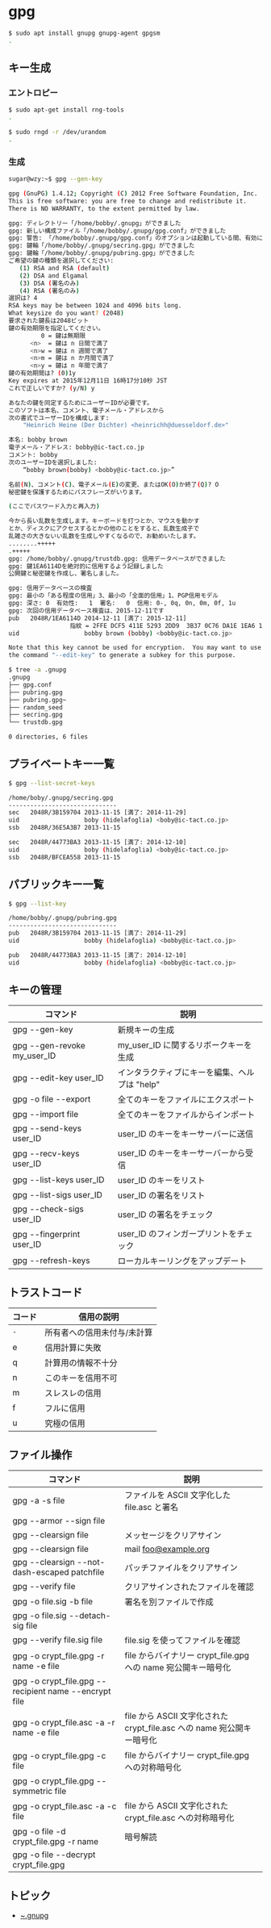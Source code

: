 # gpg

~~~bash 
$ sudo apt install gnupg gnupg-agent gpgsm
.
~~~

## キー生成

### エントロピー

~~~bash
$ sudo apt-get install rng-tools
.
~~~

~~~bash
$ sudo rngd -r /dev/urandom
.
~~~

### 生成

~~~bash
sugar@wzy:~$ gpg --gen-key

gpg (GnuPG) 1.4.12; Copyright (C) 2012 Free Software Foundation, Inc.
This is free software: you are free to change and redistribute it. 
There is NO WARRANTY, to the extent permitted by law.

gpg: ディレクトリー「/home/bobby/.gnupg」ができました
gpg: 新しい構成ファイル「/home/bobby/.gnupg/gpg.conf」ができました
gpg: 警告: 「/home/bobby/.gnupg/gpg.conf」のオプションは起動している間、有効になりません
gpg: 鍵輪「/home/bobby/.gnupg/secring.gpg」ができました
gpg: 鍵輪「/home/bobby/.gnupg/pubring.gpg」ができました
ご希望の鍵の種類を選択してください: 
   (1) RSA and RSA (default)
   (2) DSA and Elgamal
   (3) DSA (署名のみ) 
   (4) RSA (署名のみ) 
選択は? 4 
RSA keys may be between 1024 and 4096 bits long.
What keysize do you want? (2048) 
要求された鍵長は2048ビット
鍵の有効期限を指定してください。
         0 = 鍵は無期限
      <n>  = 鍵は n 日間で満了
      <n>w = 鍵は n 週間で満了
      <n>m = 鍵は n か月間で満了
      <n>y = 鍵は n 年間で満了
鍵の有効期間は? (0)1y
Key expires at 2015年12月11日 16時17分10秒 JST 
これで正しいですか? (y/N) y

あなたの鍵を同定するためにユーザーIDが必要です。
このソフトは本名、コメント、電子メール・アドレスから
次の書式でユーザーIDを構成します: 
    "Heinrich Heine (Der Dichter) <heinrichh@duesseldorf.de>"

本名: bobby brown
電子メール・アドレス: bobby@ic-tact.co.jp
コメント: bobby
次のユーザーIDを選択しました: 
    “bobby brown(bobby) <bobby@ic-tact.co.jp>”

名前(N)、コメント(C)、電子メール(E)の変更、またはOK(O)か終了(Q)? O
秘密鍵を保護するためにパスフレーズがいります。

(ここでパスワード入力と再入力)

今から長い乱数を生成します。キーボードを打つとか、マウスを動かす
とか、ディスクにアクセスするとかの他のことをすると、乱数生成子で
乱雑さの大きないい乱数を生成しやすくなるので、お勧めいたします。
........+++++
.+++++
gpg: /home/bobby/.gnupg/trustdb.gpg: 信用データベースができました
gpg: 鍵1EA6114Dを絶対的に信用するよう記録しました
公開鍵と秘密鍵を作成し、署名しました。

gpg: 信用データベースの検査
gpg: 最小の「ある程度の信用」3、最小の「全面的信用」1、PGP信用モデル
gpg: 深さ: 0  有効性:   1  署名:   0  信用: 0-, 0q, 0n, 0m, 0f, 1u
gpg: 次回の信用データベース検査は、2015-12-11です
pub   2048R/1EA6114D 2014-12-11 [満了: 2015-12-11]
                 指紋 = 2FFE DCF5 411E 5293 2DD9  3B37 0C76 DA1E 1EA6 114D
uid                  bobby brown (bobby) <bobby@ic-tact.co.jp>

Note that this key cannot be used for encryption.  You may want to use
the command "--edit-key" to generate a subkey for this purpose.
~~~

~~~bash
$ tree -a .gnupg
.gnupg
├── gpg.conf
├── pubring.gpg
├── pubring.gpg~
├── random_seed
├── secring.gpg
└── trustdb.gpg

0 directories, 6 files
~~~

## プライベートキー一覧

~~~bash
$ gpg --list-secret-keys

/home/boby/.gnupg/secring.gpg
------------------------------
sec   2048R/3B159704 2013-11-15 [満了: 2014-11-29]
uid                  boby (hidelafoglia) <boby@ic-tact.co.jp>
ssb   2048R/36E5A3B7 2013-11-15

sec   2048R/44773BA3 2013-11-15 [満了: 2014-12-10]
uid                  boby (hidelafoglia) <boby@ic-tact.co.jp>
ssb   2048R/BFCEA558 2013-11-15
~~~

## パブリックキー一覧

~~~bash
$ gpg --list-key

/home/bobby/.gnupg/pubring.gpg
------------------------------
pub   2048R/3B159704 2013-11-15 [満了: 2014-11-29]
uid                  bobby (hidelafoglia) <bobby@ic-tact.co.jp>

pub   2048R/44773BA3 2013-11-15 [満了: 2014-12-10]
uid                  bobby (hidelafoglia) <bobby@ic-tact.co.jp>
~~~

## キーの管理

| コマンド	                     |   説明                        |
| ----------------------------- | ----------------------------- |
| gpg --gen-key	                | 新規キーの生成 |
| gpg --gen-revoke my_user_ID   | my_user_ID に関するリボークキーを生成 |
| gpg --edit-key user_ID        | インタラクティブにキーを編集、ヘルプは "help" |
| gpg -o file --export	        | 全てのキーをファイルにエクスポート |
| gpg --import file	            | 全てのキーをファイルからインポート |
| gpg --send-keys user_ID       | user_ID のキーをキーサーバーに送信 |
| gpg --recv-keys user_ID       | user_ID のキーをキーサーバーから受信 |
| gpg --list-keys user_ID       | user_ID のキーをリスト |
| gpg --list-sigs user_ID       | user_ID の署名をリスト |
| gpg --check-sigs user_ID      | user_ID の署名をチェック |
| gpg --fingerprint user_ID	    | user_ID のフィンガープリントをチェック |
| gpg --refresh-keys            | ローカルキーリングをアップデート |

## トラストコード

| コード    | 信用の説明 |
| -------- | --------------------------- |
| `-`      | 所有者への信用未付与/未計算 |
| e	       | 信用計算に失敗 |
| q        | 計算用の情報不十分 |
| n        | このキーを信用不可 |
| m	       | スレスレの信用 |
| f	       | フルに信用 |
| u	       | 究極の信用 |

## ファイル操作

| コマンド	                    | 説明        |
| ---------------------------- | ---------- |
| gpg -a -s file               | ファイルを ASCII 文字化した file.asc と署名 |
| gpg --armor --sign file      |  |
| gpg --clearsign file         | メッセージをクリアサイン |
| gpg --clearsign file|mail foo@example.org	    | foo@example.org にクリアサインされたメッセージをメールする |
| gpg --clearsign --not-dash-escaped patchfile  | パッチファイルをクリアサイン |
| gpg --verify file	           | クリアサインされたファイルを確認 |
| gpg -o file.sig -b file      | 署名を別ファイルで作成 |
| gpg -o file.sig --detach-sig file	 |   |
| gpg --verify file.sig file   | file.sig を使ってファイルを確認 |
| gpg -o crypt_file.gpg -r name -e file	        | file からバイナリー crypt_file.gpg への name 宛公開キー暗号化 |
| gpg -o crypt_file.gpg --recipient name --encrypt file  | |
| gpg -o crypt_file.asc -a -r name -e file               | file から ASCII 文字化された crypt_file.asc への name 宛公開キー暗号化 |
| gpg -o crypt_file.gpg -c file                          | file からバイナリー crypt_file.gpg への対称暗号化 |
| gpg -o crypt_file.gpg --symmetric file                 |  |
| gpg -o crypt_file.asc -a -c file                       | file から ASCII 文字化された crypt_file.asc への対称暗号化 |
| gpg -o file -d crypt_file.gpg -r name	                 | 暗号解読 |
| gpg -o file --decrypt crypt_file.gpg                   |  |


## トピック

- [~.gnupg](files.md)


